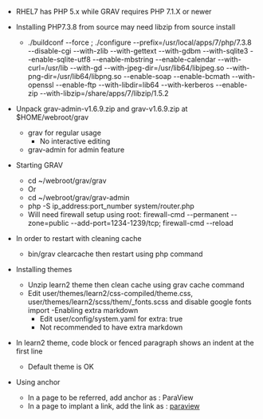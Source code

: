 - RHEL7 has PHP 5.x while GRAV requires PHP 7.1.X or newer
- Installing PHP7.3.8 from source may need libzip from source install
  - ./buildconf --force ; ./configure --prefix=/usr/local/apps/7/php/7.3.8 --disable-cgi --with-zlib --with-gettext --with-gdbm --with-sqlite3 --enable-sqlite-utf8 --enable-mbstring --enable-calendar --with-curl=/usr/lib --with-gd --with-jpeg-dir=/usr/lib64/libjpeg.so --with-png-dir=/usr/lib64/libpng.so --enable-soap --enable-bcmath --with-openssl --enable-ftp --with-libdir=lib64 --with-kerberos --enable-zip --with-libzip=/share/apps/7/libzip/1.5.2
- Unpack grav-admin-v1.6.9.zip and grav-v1.6.9.zip at $HOME/webroot/grav
  - grav for regular usage
    - No interactive editing
  - grav-admin for admin feature
- Starting GRAV
  - cd ~/webroot/grav/grav
  - Or
  - cd ~/webroot/grav/grav-admin
  - php -S ip_address:port_number system/router.php
  - Will need firewall setup using root: firewall-cmd --permanent --zone=public --add-port=1234-1239/tcp; firewall-cmd --reload
- In order to restart with cleaning cache
  - bin/grav clearcache then restart using php command
- Installing themes
  - Unzip learn2 theme then clean cache using grav cache command
  - Edit user/themes/learn2/css-compiled/theme.css, user/themes/learn2/scss/them/_fonts.scss and disable google fonts import
  -Enabling extra markdown
    - Edit user/config/system.yaml for extra: true
    - Not recommended to have extra markdown
- In learn2 theme, code block or fenced paragraph shows an indent at the first line
  - Default theme is OK

- Using anchor
  - In a page to be referred, add anchor as :  <a name="paraview">ParaView</a>
  - In a page to implant a link, add the link as : [paraview](../../02.Mysw/default.md#paraview)
